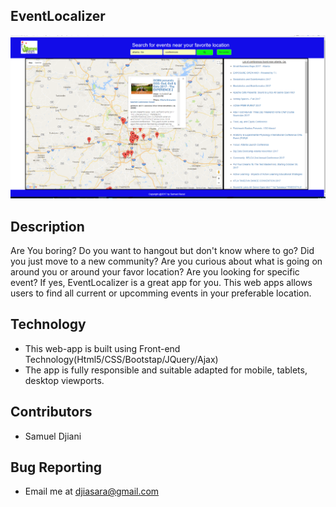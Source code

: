 EventLocalizer
---------------

![Picture](eventloc_screenshot.png)

Description
---------------------------
Are You boring? Do you want to hangout but don't know where to go? Did you just move to a new community? Are you curious about what is going on around you or around your favor location? Are you looking for specific event? If yes, EventLocalizer is a great app for you. This web apps allows users to find all current or upcomming events in your preferable location. 

Technology
-----------
- This web-app is built using Front-end Technology(Html5/CSS/Bootstap/JQuery/Ajax)
- The app is fully responsible and suitable adapted for mobile, tablets, desktop viewports.



Contributors
------------
 - Samuel Djiani 


Bug Reporting
-------------
- Email  me at <djiasara@gmail.com> 